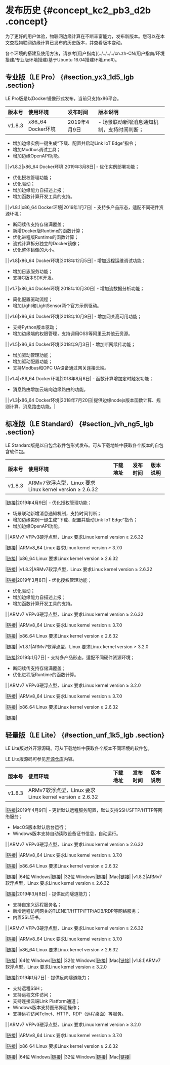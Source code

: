 # 发布历史 {#concept_kc2_pb3_d2b .concept}

为了更好的用户体验，物联网边缘计算在不断丰富能力，发布新版本。您可以在本文查找物联网边缘计算已发布的历史版本，并查看版本变动。

各个环境的搭建及使用方法，请参考[用户指南](../../../../cn.zh-CN/用户指南/环境搭建/专业版环境搭建/基于Ubuntu 16.04搭建环境.md#)。

## 专业版（LE Pro） {#section_yx3_1d5_lgb .section}

LE Pro版是以Docker镜像形式发布，当前只支持x86平台。

|版本号|使用环境|发布时间|版本说明|
|:--|:---|:---|:---|
|v1.8.3|x86\_64 Docker环境|2019年4月9日| -   场景联动新增消息通知机制，支持时间判断；
-   增加边缘实例一键生成“下载、配置并启动Link IoT Edge”指令；
-   增加Modbus调试工具；
-   增加边缘OpenAPI功能。

 |
|v1.8.2|x86\_64 Docker环境|2019年3月8日| -   优化实例部署功能；
-   优化授权管理功能；
-   优化驱动；
-   增加边缘能力自描述上报；
-   增加函数计算开发工具的支持。

 |
|v1.8.1|x86\_64 Docker环境|2019年1月7日| -   支持多产品形态，适配不同硬件资源环境；
-   断网续传支持存储满覆盖；
-   新增Docker版Runtime的函数计算；
-   优化进程版Runtime的函数计算；
-   流式计算拆分独立的Docker镜像；
-   优化整体镜像的大小。

 |
|v1.8|x86\_64 Docker环境|2018年12月5日| -   增加远程运维调试功能；
-   增加日志服务功能；
-   支持C版本SDK开发。

 |
|v1.7|x86\_64 Docker环境|2018年10月30日| -   增加流数据分析功能；
-   简化配置驱动流程；
-   增加Light和LightSensor两个官方示例驱动。

 |
|v1.6|x86\_64 Docker环境|2018年10月9日| -   增加网关高可用功能；
-   支持Python版本驱动；
-   增加边缘端的权限管理，支持调用OSS等阿里云其他云资源。

 |
|v1.5|x86\_64 Docker环境|2018年9月3日| -   增加断网续传功能；
-   增加驱动管理功能；
-   增加驱动配置功能；
-   支持Modbus和OPC UA设备通过网关连接云端。

 |
|v1.4|x86\_64 Docker环境|2018年8月6日| -   函数计算增加定时触发功能；
-   消息路由增加云端向边缘路由的功能。

 |
|v1.3|x86\_64 Docker环境|2018年7月20日|提供边缘nodejs版本函数计算、规则计算、消息路由功能。|

## 标准版（LE Standard） {#section_jvh_ng5_lgb .section}

LE Standard版是以自包含软件包形式发布。可从下载地址中获取各个版本的自包含软件包。

|版本号|使用环境|下载地址|发布时间|版本说明|
|:--|:---|:---|----|----|
|v1.8.3|ARMv7软浮点型，Linux 要求Linux kernel version ≥ 2.6.32

 |[链接](http://link-iot-edge-packet.oss-cn-shanghai.aliyuncs.com/arm-linux-gnueabi/link-iot-edge-armv7-v1.8.3.tar.gz)|2019年4月9日| -   优化授权管理功能；
-   场景联动新增消息通知机制，支持时间判断；
-   增加边缘实例一键生成“下载、配置并启动Link IoT Edge”指令；
-   增加边缘OpenAPI功能。

 |
|ARMv7 VFPv3硬浮点型，Linux 要求Linux kernel version ≥ 2.6.32

 |[链接](http://link-iot-edge-packet.oss-cn-shanghai.aliyuncs.com/arm-linux-gnueabihf/link-iot-edge-armv7-hf-v1.8.3.tar.gz)|
|ARMv8\_64 Linux 要求Linux kernel version ≥ 3.7.0

 |[链接](http://link-iot-edge-packet.oss-cn-shanghai.aliyuncs.com/aarch64-linux-gnu/link-iot-edge-aarch64-v1.8.3.tar.gz)|
|x86\_64 Linux 要求Linux kernel version ≥ 2.6.32

 |[链接](http://link-iot-edge-packet.oss-cn-shanghai.aliyuncs.com/x86-64-linux-gnu/link-iot-edge-x86-64-v1.8.3.tar.gz)|
|v1.8.2|ARMv7软浮点型，Linux 要求Linux kernel version ≥ 2.6.32

 |[链接](http://link-iot-edge-packet.oss-cn-shanghai.aliyuncs.com/arm-linux-gnueabi/link-iot-edge-armv7-v1.8.2.tar.gz)|2019年3月8日| -   优化授权管理功能；
-   优化驱动；
-   增加边缘能力自描述上报；
-   增加函数计算开发工具的支持。

 |
|ARMv7 VFPv3硬浮点型，Linux 要求Linux kernel version ≥ 2.6.32

 |[链接](http://link-iot-edge-packet.oss-cn-shanghai.aliyuncs.com/arm-linux-gnueabihf/link-iot-edge-armv7-hf-v1.8.2.tar.gz)|
|ARMv8\_64 Linux 要求Linux kernel version ≥ 3.7.0

 |[链接](http://link-iot-edge-packet.oss-cn-shanghai.aliyuncs.com/aarch64-linux-gnu/link-iot-edge-aarch64-v1.8.2.tar.gz)|
|x86\_64 Linux 要求Linux kernel version ≥ 2.6.32

 |[链接](http://link-iot-edge-packet.oss-cn-shanghai.aliyuncs.com/x86-64-linux-gnu/link-iot-edge-x86-64-v1.8.2.tar.gz)|
|v1.8.1|ARMv7软浮点型，Linux 要求Linux kernel version ≥ 3.2.0

 |[链接](http://link-iot-edge-packet.oss-cn-shanghai.aliyuncs.com/arm-linux-gnueabi/link-iot-edge-armv7-v1.8.1.tar.gz)|2019年1月7日| -   支持多产品形态，适配不同硬件资源环境；
-   断网续传支持存储满覆盖；
-   优化进程版Runtime的函数计算。

 |
|ARMv7 VFPv3硬浮点型，Linux 要求Linux kernel version ≥ 3.2.0

 |[链接](http://link-iot-edge-packet.oss-cn-shanghai.aliyuncs.com/arm-linux-gnueabihf/link-iot-edge-armv7-hf-v1.8.1.tar.gz)|
|ARMv8\_64 Linux 要求Linux kernel version ≥ 3.7.0

 |[链接](http://link-iot-edge-packet.oss-cn-shanghai.aliyuncs.com/aarch64-linux-gnu/link-iot-edge-aarch64-v1.8.1.tar.gz)|
|x86\_64 Linux 要求Linux kernel version ≥ 2.6.32

 |[链接](http://link-iot-edge-packet.oss-cn-shanghai.aliyuncs.com/x86-64-linux-gnu/link-iot-edge-x86-64-v1.8.1.tar.gz)|

## 轻量版（LE Lite） {#section_unf_1k5_lgb .section}

LE Lite版对外开源源码。可从下载地址中获取各个版本不同环境的软件包。

LE Lite版源码可参见[开源仓库](https://github.com/alibaba/iot_remote_access)内容。

|版本号|使用环境|下载地址|发布时间|版本说明|
|:--|:---|:---|----|----|
|v1.8.3|ARMv7软浮点型，Linux 要求Linux kernel version ≥ 2.6.32

 |[链接](http://link-iot-edge-packet.oss-cn-shanghai.aliyuncs.com/arm-linux-gnueabi/link-iot-edge-lite-armv7-v1.8.3.tar.gz)|2019年4月9日| -   更新默认远程服务配置，默认支持SSH/SFTP/HTTP等网络服务；
-   MacOS版本默认后台运行；
-   Windows版本支持自动读取设备证书信息，自动运行。

 |
|ARMv7 VFPv3硬浮点型，Linux 要求Linux kernel version ≥ 2.6.32

 |[链接](http://link-iot-edge-packet.oss-cn-shanghai.aliyuncs.com/arm-linux-gnueabihf/link-iot-edge-lite-armv7-hf-v1.8.3.tar.gz)|
|ARMv8\_64 Linux 要求Linux kernel version ≥ 3.7.0

 |[链接](http://link-iot-edge-packet.oss-cn-shanghai.aliyuncs.com/aarch64-linux-gnu/link-iot-edge-lite-aarch64-v1.8.3.tar.gz)|
|x86\_64 Linux 要求Linux kernel version ≥ 2.6.32

 |[链接](http://link-iot-edge-packet.oss-cn-shanghai.aliyuncs.com/x86-64-linux-gnu/link-iot-edge-lite-x86-64-v1.8.3.tar.gz)|
|64位 Windows|[链接](http://link-iot-edge-packet.oss-cn-shanghai.aliyuncs.com/windows-x86-64/link-iot-edge-lite-windows-x86-64-v1.8.3.zip)|
|32位 Windows|[链接](http://link-iot-edge-packet.oss-cn-shanghai.aliyuncs.com/windows-x86/link-iot-edge-lite-windows-x86-v1.8.3.zip)|
|Mac|[链接](http://link-iot-edge-packet.oss-cn-shanghai.aliyuncs.com/macos-x86-64/link-iot-edge-lite-macos-x86-64-v1.8.3.zip)|
|v1.8.2|ARMv7软浮点型，Linux 要求Linux kernel version ≥ 2.6.32

 |[链接](http://link-iot-edge-packet.oss-cn-shanghai.aliyuncs.com/arm-linux-gnueabi/link-iot-edge-lite-armv7-v1.8.2.tar.gz)|2019年3月8日| -   提供反向隧道能力；
-   支持自定义远程服务名；
-   新增远程访问网关的TLENET/HTTP/FTP/ADB/RDP等网络服务；
-   内置SSL证书。

 |
|ARMv7 VFPv3硬浮点型，Linux 要求Linux kernel version ≥ 2.6.32

 |[链接](http://link-iot-edge-packet.oss-cn-shanghai.aliyuncs.com/arm-linux-gnueabihf/link-iot-edge-lite-armv7-hf-v1.8.2.tar.gz)|
|ARMv8\_64 Linux 要求Linux kernel version ≥ 3.7.0

 |[链接](http://link-iot-edge-packet.oss-cn-shanghai.aliyuncs.com/aarch64-linux-gnu/link-iot-edge-lite-aarch64-v1.8.2.tar.gz)|
|x86\_64 Linux 要求Linux kernel version ≥ 2.6.32

 |[链接](http://link-iot-edge-packet.oss-cn-shanghai.aliyuncs.com/x86-64-linux-gnu/link-iot-edge-lite-x86-64-v1.8.2.tar.gz)|
|64位 Windows|[链接](http://remote-access-oxs.oss-cn-shanghai.aliyuncs.com/%E8%AE%BE%E5%A4%87%E4%BE%A7%E5%8F%AF%E6%89%A7%E8%A1%8C%E7%A8%8B%E5%BA%8F/Windows%E7%89%88%E6%9C%AC/RemoteAccessDaemon_Win64.zip)|
|32位 Windows|[链接](http://remote-access-oxs.oss-cn-shanghai.aliyuncs.com/%E8%AE%BE%E5%A4%87%E4%BE%A7%E5%8F%AF%E6%89%A7%E8%A1%8C%E7%A8%8B%E5%BA%8F/Windows%E7%89%88%E6%9C%AC/RemoteAccessDaemon_Win32.zip)|
|Mac|[链接](http://remote-access-oxs.oss-cn-shanghai.aliyuncs.com/%E8%84%9A%E6%9C%AC/iot_gateway_start_lite.sh)|
|v1.8.1|ARMv7软浮点型，Linux 要求Linux kernel version ≥ 3.2.0

 |[链接](http://link-iot-edge-packet.oss-cn-shanghai.aliyuncs.com/arm-linux-gnueabi/link-iot-edge-lite-armv7-v1.8.1.tar.gz)|2019年1月7日| -   提供反向隧道能力；
-   支持远程SSH；
-   支持远程文件访问；
-   支持连接云端Link Platform通道；
-   Windows版本支持图形界面操作；
-   支持远程访问Telnet、HTTP、RDP（远程桌面）等服务。

 |
|ARMv7 VFPv3硬浮点型，Linux 要求Linux kernel version ≥ 3.2.0

 |[链接](http://link-iot-edge-packet.oss-cn-shanghai.aliyuncs.com/arm-linux-gnueabihf/link-iot-edge-lite-armv7-hf-v1.8.1.tar.gz)|
|ARMv8\_64 Linux 要求Linux kernel version ≥ 3.7.0

 |[链接](http://link-iot-edge-packet.oss-cn-shanghai.aliyuncs.com/aarch64-linux-gnu/link-iot-edge-lite-aarch64-v1.8.1.tar.gz)|
|x86\_64 Linux 要求Linux kernel version ≥ 2.6.32

 |[链接](http://link-iot-edge-packet.oss-cn-shanghai.aliyuncs.com/x86-64-linux-gnu/link-iot-edge-lite-x86-64-v1.8.1.tar.gz)|
|64位 Windows|[链接](http://remote-access-oxs.oss-cn-shanghai.aliyuncs.com/%E8%AE%BE%E5%A4%87%E4%BE%A7%E5%8F%AF%E6%89%A7%E8%A1%8C%E7%A8%8B%E5%BA%8F/Windows%E7%89%88%E6%9C%AC/RemoteAccessDaemon_Win64.zip)|
|32位 Windows|[链接](http://remote-access-oxs.oss-cn-shanghai.aliyuncs.com/%E8%AE%BE%E5%A4%87%E4%BE%A7%E5%8F%AF%E6%89%A7%E8%A1%8C%E7%A8%8B%E5%BA%8F/Windows%E7%89%88%E6%9C%AC/RemoteAccessDaemon_Win32.zip)|
|Mac|[链接](http://remote-access-oxs.oss-cn-shanghai.aliyuncs.com/%E8%84%9A%E6%9C%AC/iot_gateway_start_lite.sh)|

